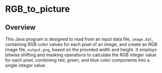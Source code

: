 # RGB_to_picture

## Overview
This Java program is designed to read from an input data file, `image.dat`, containing RGB color values for each pixel of an image, and create an RGB image file, `output.png`, based on the provided width and height. It employs bitwise shifting and masking operations to calculate the RGB integer value for each pixel, combining red, green, and blue color components into a single integer value.
